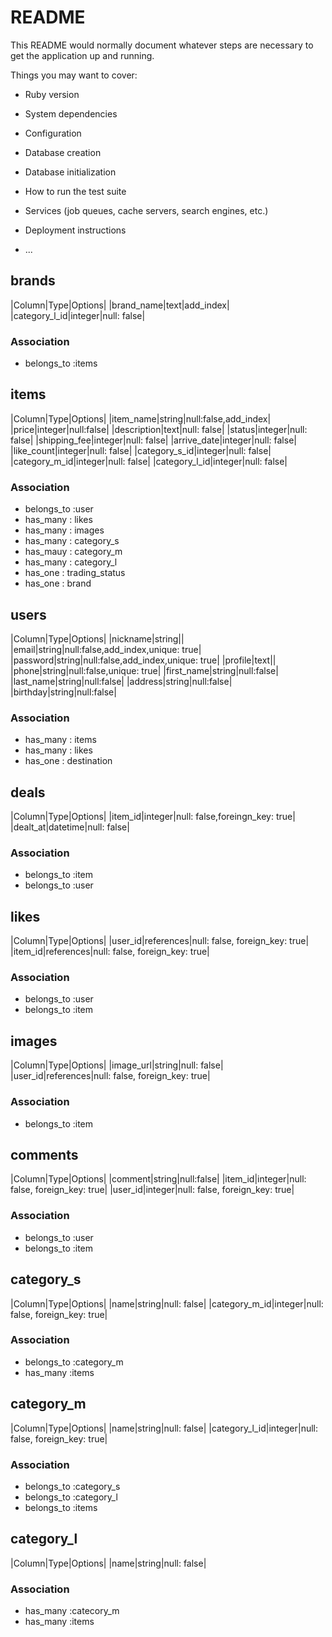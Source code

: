 # README

This README would normally document whatever steps are necessary to get the
application up and running.

Things you may want to cover:

* Ruby version

* System dependencies

* Configuration

* Database creation

* Database initialization

* How to run the test suite

* Services (job queues, cache servers, search engines, etc.)

* Deployment instructions

* ...

## brands

|Column|Type|Options|
|brand_name|text|add_index|
|category_l_id|integer|null: false|

### Association
- belongs_to :items

## items

|Column|Type|Options|
|item_name|string|null:false,add_index|
|price|integer|null:false|
|description|text|null: false|
|status|integer|null: false|
|shipping_fee|integer|null: false|
|arrive_date|integer|null: false|
|like_count|integer|null: false|
|category_s_id|integer|null: false|
|category_m_id|integer|null: false|
|category_l_id|integer|null: false|

### Association
- belongs_to :user
- has_many : likes
- has_many : images
- has_many : category_s
- has_mauy : category_m
- has_many : category_l
- has_one : trading_status
- has_one : brand

## users

|Column|Type|Options|
|nickname|string||
|email|string|null:false,add_index,unique: true|
|password|string|null:false,add_index,unique: true|
|profile|text||
|phone|string|null:false,unique: true|
|first_name|string|null:false|
|last_name|string|null:false|
|address|string|null:false|
|birthday|string|null:false|

### Association
- has_many : items
- has_many : likes
- has_one : destination

## deals

|Column|Type|Options|
|item_id|integer|null: false,foreingn_key: true|
|dealt_at|datetime|null: false|

### Association
- belongs_to :item
- belongs_to :user
## likes

|Column|Type|Options|
|user_id|references|null: false, foreign_key: true|
|item_id|references|null: false, foreign_key: true|

### Association
- belongs_to :user
- belongs_to :item

## images

|Column|Type|Options|
|image_url|string|null: false|
|user_id|references|null: false, foreign_key: true|

### Association
- belongs_to :item

## comments

|Column|Type|Options|
|comment|string|null:false|
|item_id|integer|null: false, foreign_key: true|
|user_id|integer|null: false, foreign_key: true|

### Association
- belongs_to :user
- belongs_to :item

## category_s

|Column|Type|Options|
|name|string|null: false|
|category_m_id|integer|null: false, foreign_key: true|

### Association
- belongs_to :category_m
- has_many :items

## category_m

|Column|Type|Options|
|name|string|null: false|
|category_l_id|integer|null: false, foreign_key: true|

### Association
- belongs_to :category_s
- belongs_to :category_l
- belongs_to :items

## category_l

|Column|Type|Options|
|name|string|null: false|

### Association
- has_many :catecory_m
- has_many :items
